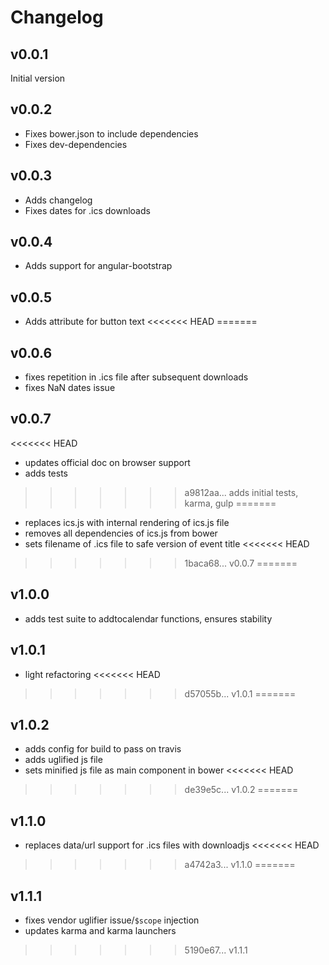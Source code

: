 # Changelog

## v0.0.1

Initial version

## v0.0.2

- Fixes bower.json to include dependencies
- Fixes dev-dependencies

## v0.0.3

- Adds changelog
- Fixes dates for .ics downloads

## v0.0.4

- Adds support for angular-bootstrap

## v0.0.5

- Adds attribute for button text
<<<<<<< HEAD
=======

## v0.0.6

- fixes repetition in .ics file after subsequent downloads
- fixes NaN dates issue

## v0.0.7

<<<<<<< HEAD
- updates official doc on browser support
- adds tests
>>>>>>> a9812aa... adds initial tests, karma, gulp
=======
- replaces ics.js with internal rendering of ics.js file
- removes all dependencies of ics.js from bower
- sets filename of .ics file to safe version of event title
<<<<<<< HEAD
>>>>>>> 1baca68... v0.0.7
=======

## v1.0.0

- adds test suite to addtocalendar functions, ensures stability

## v1.0.1

- light refactoring
<<<<<<< HEAD
>>>>>>> d57055b... v1.0.1
=======

## v1.0.2

- adds config for build to pass on travis
- adds uglified js file
- sets minified js file as main component in bower
<<<<<<< HEAD
>>>>>>> de39e5c... v1.0.2
=======

## v1.1.0

- replaces data/url support for .ics files with downloadjs
<<<<<<< HEAD
>>>>>>> a4742a3... v1.1.0
=======

## v1.1.1

- fixes vendor uglifier issue/`$scope` injection
- updates karma and karma launchers
>>>>>>> 5190e67... v1.1.1
